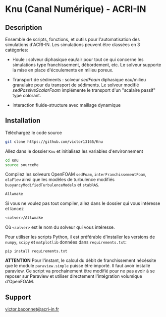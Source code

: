# Knu (Canal Numérique) - ACRI-IN

## Description

Ensemble de scripts, fonctions, et outils pour l'automatisation des simulations
d'ACRI-IN. Les simulations peuvent être classées en 3 catégories:

- Houle : solveur diphasique eau/air pour tout ce qui concerne les simulations
type franchissement, débordement, etc. Le solveur supporte la mise en place 
d'écoulements en milieu poreux.

- Transport de sédiments : solveur *sedFoam* diphasique eau/milieu granulaire 
pour du	transport de sédiments. Le solveur modifié *sedPassiveScalarFoam*
implémente le transport d'un "scalaire passif" type colorant.

- Interaction fluide-structure avec maillage dynamique

## Installation

Téléchargez le code source
```bash
git clone https://github.com/victor13165/Knu
```
Allez dans le dossier ``Knu`` et initialisez les variables d'environnement
```bash
cd Knu
source sourceMe
```
Compilez les solveurs OpenFOAM ``sedFoam``, ``interFranchissementFoam``,
``olaFlow`` ainsi que les modèles de turbulence modifiés
``buoyancyModifiedTurbulenceModels`` et ``stabRAS``.
```bash
Allwmake
```
Si vous ne voulez pas tout compiler, allez dans le dossier qui vous intéresse
et lancez
```bash
<solver>/Allwmake
```
Où ``<solver>`` est le nom du solveur qui vous intéresse. 

Pour utiliser les scripts Python, il est préférable d'installer les versions 
de ``numpy``, ``scipy`` et ``matplotlib`` données dans ``requirements.txt``:
```
pip install requirements.txt
```

**ATTENTION**
Pour l'instant, le calcul du débit de franchissement nécéssite que le module
 `paraview.simple` puisse être importé. Il faut avoir installé paraview. 
Ce script va prochainement être modifié pour ne pas avoir à se reposer sur 
Paraview et utiliser directement l'intégration volumique d'OpenFOAM.

## Support

victor.baconnet@acri-in.fr
